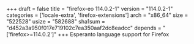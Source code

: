 +++
draft = false
title = "firefox-eo 114.0.2-1"
version = "114.0.2-1"
categories = ['locale-extra', 'firefox-extensions']
arch = "x86_64"
size = "522528"
usize = "582688"
sha1sum = "d452a3a950f017e719102c7ea350aaf2dc8eadcc"
depends = "['firefox>=114.0.2']"
+++
Esperanto language support for Firefox